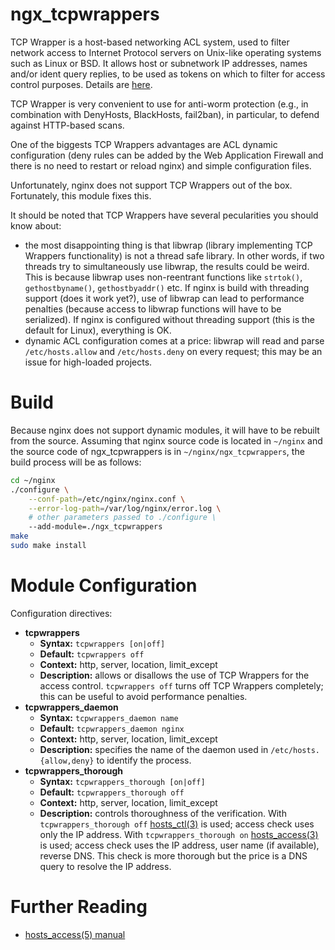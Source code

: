 # ngx_tcpwrappers

TCP Wrapper is a host-based networking ACL system, used to filter network access to Internet Protocol servers on
Unix-like operating systems such as Linux or BSD. It allows host or subnetwork IP addresses, names and/or ident
query replies, to be used as tokens on which to filter for access control purposes. Details are [here](http://linux.die.net/man/5/hosts_access).

TCP Wrapper is very convenient to use for anti-worm protection (e.g., in combination with DenyHosts, BlackHosts, fail2ban),
in particular, to defend against HTTP-based scans.

One of the biggests TCP Wrappers advantages are ACL dynamic configuration (deny rules can be added by the
Web Application Firewall and there is no need to restart or reload nginx) and simple configuration files.

Unfortunately, nginx does not support TCP Wrappers out of the box. Fortunately, this module fixes this.

It should be noted that TCP Wrappers have several pecularities you should know about:
* the most disappointing thing is that libwrap (library implementing TCP Wrappers functionality) is not a thread safe library.
In other words, if two threads try to simultaneously use libwrap, the results could be weird.
This is because libwrap uses non-reentrant functions like `strtok()`, `gethostbyname()`, `gethostbyaddr()` etc.
If nginx is build with threading support (does it work yet?), use of libwrap can lead to performance penalties
(because access to libwrap functions will have to be serialized). If nginx is configured without threading support
(this is the default for Linux), everything is OK.
* dynamic ACL configuration comes at a price: libwrap will read and parse `/etc/hosts.allow` and `/etc/hosts.deny`
on every request; this may be an issue for high-loaded projects.

# Build

Because nginx does not support dynamic modules, it will have to be rebuilt from the source.
Assuming that nginx source code is located in `~/nginx` and the source code of ngx_tcpwrappers is in `~/nginx/ngx_tcpwrappers`,
the build process will be as follows:

```bash
cd ~/nginx
./configure \
    --conf-path=/etc/nginx/nginx.conf \
    --error-log-path=/var/log/nginx/error.log \
    # other parameters passed to ./configure \
    --add-module=./ngx_tcpwrappers
make
sudo make install
```

# Module Configuration

Configuration directives:

* **tcpwrappers**
  * **Syntax:** `tcpwrappers [on|off]`
  * **Default:** `tcpwrappers off`
  * **Context:** http, server, location, limit_except
  * **Description:** allows or disallows the use of TCP Wrappers for the access control.
`tcpwrappers off` turns off TCP Wrappers completely; this can be useful to avoid performance penalties.
* **tcpwrappers_daemon**
  * **Syntax:** `tcpwrappers_daemon name`
  * **Default:** `tcpwrappers_daemon nginx`
  * **Context:** http, server, location, limit_except
  * **Description:** specifies the name of the daemon used in `/etc/hosts.{allow,deny}` to identify the process.
* **tcpwrappers_thorough**
  * **Syntax:** `tcpwrappers_thorough [on|off]`
  * **Default:** `tcpwrappers_thorough off`
  * **Context:** http, server, location, limit_except
  * **Description:** controls thoroughness of the verification.
With `tcpwrappers_thorough off` [hosts_ctl(3)](http://linux.die.net/man/3/hosts_ctl) is used; access check uses only the IP address.
With `tcpwrappers_thorough on` [hosts_access(3)](http://linux.die.net/man/3/hosts_access) is used; access check uses the IP address, user name (if available),
reverse DNS. This check is more thorough but the price is a DNS query to resolve the IP address.

# Further Reading
* [hosts_access(5) manual](http://linux.die.net/man/5/hosts_access)
